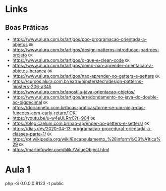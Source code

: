 

# Links


## Boas Práticas
- https://www.alura.com.br/artigos/poo-programacao-orientada-a-objetos `OK`
- https://www.alura.com.br/artigos/design-patterns-introducao-padroes-projeto `OK`
- https://www.alura.com.br/artigos/o-que-e-clean-code `OK`
- https://www.alura.com.br/artigos/como-nao-aprender-orientacao-a-objetos-heranca `OK`
- https://www.alura.com.br/artigos/nao-aprender-oo-getters-e-setters `OK`
- https://cursos.alura.com.br/extra/hipsterstech/design-patterns-hipsters-206-a345
- https://www.alura.com.br/apostila-java-orientacao-objetos/
- https://www.alura.com.br/artigos/arredondamento-no-java-do-double-ao-bigdecimal `OK`
- https://dorianneto.com.br/boas-praticas/torne-se-um-ninja-das-funcoes-com-early-return/`OK`
- https://youtu.be/u-w4eULRrr0?t=904 `OK`
- https://blog.caelum.com.br/nao-aprender-oo-getters-e-setters/ `OK`
- https://dias.dev/2020-04-13-programacao-procedural-orientada-a-classes-parte-1/ `OK`
- https://pt.wikipedia.org/wiki/Encapsulamento_%28inform%C3%A1tica%29 `OK`
- https://martinfowler.com/bliki/ValueObject.html

# Aula 1

php -S 0.0.0.0:8123 -t public
